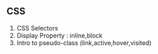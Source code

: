 ## CSS

1. CSS Selectors
2. Display Property : inline,block
3. Intro to pseudo-class (link,active,hover,visited)

